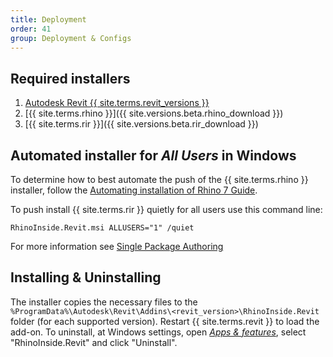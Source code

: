 ```yaml
---
title: Deployment
order: 41
group: Deployment & Configs
---
```


## Required installers

1. [Autodesk Revit {{ site.terms.revit_versions }}](https://www.autodesk.com/products/revit/free-trial)
2. [{{ site.terms.rhino }}]({{ site.versions.beta.rhino_download }})
3. [{{ site.terms.rir }}]({{ site.versions.beta.rir_download }}) 

## Automated installer for *All Users* in Windows
To determine how to best automate the push of the {{ site.terms.rhino }} installer, follow the [Automating installation of Rhino 7 Guide](https://wiki.mcneel.com/rhino/installingrhino/7).

To push install {{ site.terms.rir }} quietly for all users use this command line:

```
RhinoInside.Revit.msi ALLUSERS="1" /quiet
```

For more information see [Single Package Authoring](https://docs.microsoft.com/windows/win32/msi/single-package-authoring)


## Installing & Uninstalling

The installer copies the necessary files to the `%ProgramData%\Autodesk\Revit\Addins\<revit_version>\RhinoInside.Revit` folder (for each supported version). Restart {{ site.terms.revit }} to load the add-on. To uninstall, at Windows settings, open [*Apps & features*](ms-settings:appsfeatures), select "RhinoInside.Revit" and click "Uninstall".



